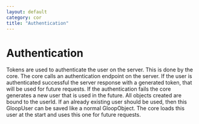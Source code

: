 ```yaml
---
layout: default
category: cor
title: "Authentication"
---
```


# Authentication

Tokens are used to authenticate the user on the server. This is done by the core. The core calls an authentication endpoint on the server. If the user is authenticated successful the server response with a generated token, that will be used for future requests. If the authentication fails the core generates a new user that is used in the future. All objects created are bound to the userId. If an already existing user should be used, then this GloopUser can be saved like a normal GloopObject. The core loads this user at the start and uses this one for future requests.